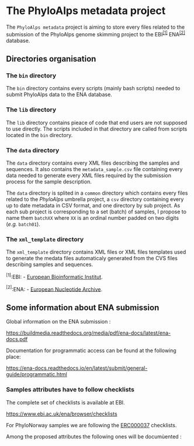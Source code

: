 # The PhyloAlps metadata project

The `PhyloAlps metadata` project is aiming to store every files related to the submission of the PhyloAlps genome skimming project to the EBI<sup>[[1]](#EBI)</sup> ENA<sup>[[2]](#ENA)</sup> database.

## Directories organisation


### The `bin` directory

The `bin` directory contains every scripts (mainly bash scripts) needed to submit 
PhyloAlps data to the ENA database.

### The `lib` directory

The `lib` directory contains pieace of code that end users are not supposed to use
directly. The scripts included in that directory are called from scripts located in
the `bin` directory. 

### The `data` directory

The `data` directory contains every XML files describing the samples and sequences.
It also contains the `metadata_sample.csv` file containing every data needed to generate every
XML files required by the submission process for the sample description.

The `data` directory is splited in a `common` directory which contains every files related to the *PhyloAlps* umbrella project, a `csv` directory containing every up to date metadata in CSV format, and one directory by sub project. As each sub project is corresponding to a set (batch) of samples, I propose to name them `batchXX` where `XX` is an ordinal number padded on
two digits (*e.g.* `batch01`).

### The `xml_template` directory

The `xml_template` directory contains XML files or XML files templates used to generate the 
medata files automaticaly generated from the CVS files describing samples and sequences.

<a name="EBI"><sup>[1]</sup></a>:EBI: - [European Bioinformatic Institut](https://ebi.ac.uk).

<a name="ENA"><sup>[2]</sup></a>:ENA: - [European Nucleotide Archive](https://www.ebi.ac.uk/ena).

## Some information about ENA submission

Global information on the ENA submission :

https://buildmedia.readthedocs.org/media/pdf/ena-docs/latest/ena-docs.pdf

Documentation for programmatic access can be found at the following place:

https://ena-docs.readthedocs.io/en/latest/submit/general-guide/programmatic.html


### Samples attributes have to follow checklists

The complete set of checklists is available at EBI.

https://www.ebi.ac.uk/ena/browser/checklists

For PhyloNorway samples we are following the [ERC000037](https://www.ebi.ac.uk/ena/browser/view/ERC000037) checklists.


Among the proposed attributes the following ones will be documùented :

